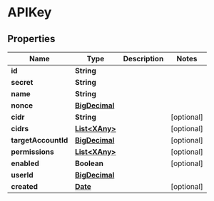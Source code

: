 
# APIKey

## Properties
Name | Type | Description | Notes
------------ | ------------- | ------------- | -------------
**id** | **String** |  | 
**secret** | **String** |  | 
**name** | **String** |  | 
**nonce** | [**BigDecimal**](BigDecimal.md) |  | 
**cidr** | **String** |  |  [optional]
**cidrs** | [**List&lt;XAny&gt;**](XAny.md) |  |  [optional]
**targetAccountId** | [**BigDecimal**](BigDecimal.md) |  |  [optional]
**permissions** | [**List&lt;XAny&gt;**](XAny.md) |  |  [optional]
**enabled** | **Boolean** |  |  [optional]
**userId** | [**BigDecimal**](BigDecimal.md) |  | 
**created** | [**Date**](Date.md) |  |  [optional]



